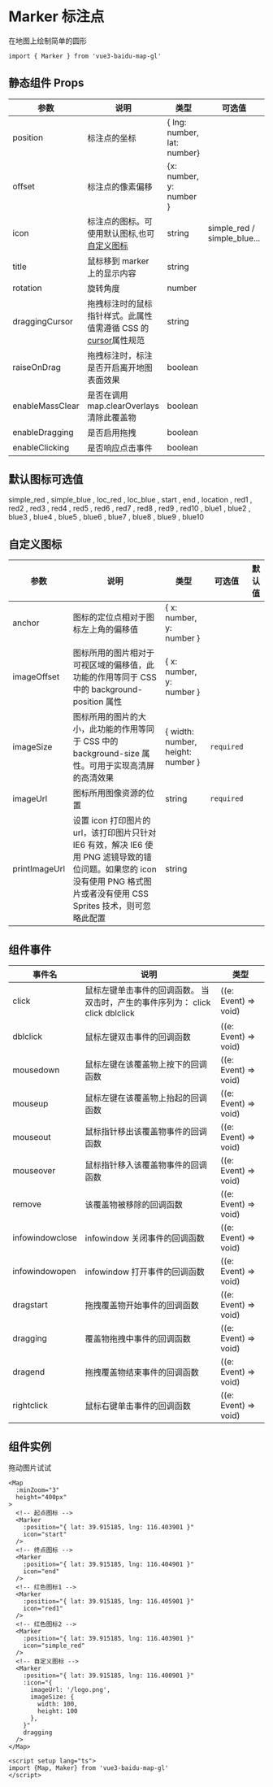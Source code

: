 # Marker 标注点

在地图上绘制简单的圆形

```ts:no-line-numbers
import { Marker } from 'vue3-baidu-map-gl'
```

## 静态组件 Props

| 参数            | 说明                                                                                                                     | 类型                        | 可选值                      | 默认值     |
| --------------- | ------------------------------------------------------------------------------------------------------------------------ | --------------------------- | --------------------------- | ---------- |
| position        | 标注点的坐标                                                                                                             | { lng: number, lat: number} |                             | `required` |
| offset          | 标注点的像素偏移                                                                                                         | {x: number, y: number }     |                             |            |
| icon            | 标注点的图标。可使用默认图标,也可[自定义图标](#自定义图标)                                                               | string                      | simple_red / simple_blue... |            |
| title           | 鼠标移到 marker 上的显示内容                                                                                             | string                      |                             |            |
| rotation        | 旋转角度                                                                                                                 | number                      |                             |            |
| draggingCursor  | 拖拽标注时的鼠标指针样式。此属性值需遵循 CSS 的[cursor](https://developer.mozilla.org/en-US/docs/Web/CSS/cursor)属性规范 | string                      |                             |            |
| raiseOnDrag     | 拖拽标注时，标注是否开启离开地图表面效果                                                                                 | boolean                     |                             | false      |
| enableMassClear | 是否在调用 map.clearOverlays 清除此覆盖物                                                                                | boolean                     |                             | true       |
| enableDragging  | 是否启用拖拽                                                                                                             | boolean                     |                             | true       |
| enableClicking  | 是否响应点击事件                                                                                                         | boolean                     |                             | true       |

## 默认图标可选值

simple_red , simple_blue , loc_red , loc_blue , start , end , location , red1 , red2 , red3 , red4 , red5 , red6 , red7 , red8 , red9 , red10 , blue1 , blue2 , blue3 , blue4 , blue5 , blue6 , blue7 , blue8 , blue9 , blue10

## 自定义图标

| 参数          | 说明                                                                                                                                                                        | 类型                              | 可选值     | 默认值 |
| ------------- | --------------------------------------------------------------------------------------------------------------------------------------------------------------------------- | --------------------------------- | ---------- | ------ |
| anchor        | 图标的定位点相对于图标左上角的偏移值                                                                                                                                        | { x: number, y: number }          |            |        |
| imageOffset   | 图标所用的图片相对于可视区域的偏移值，此功能的作用等同于 CSS 中的 background-position 属性                                                                                  | { x: number, y: number }          |            |        |
| imageSize     | 图标所用的图片的大小，此功能的作用等同于 CSS 中的 background-size 属性。可用于实现高清屏的高清效果                                                                          | { width: number, height: number } | `required` |        |
| imageUrl      | 图标所用图像资源的位置                                                                                                                                                      | string                            | `required` |        |
| printImageUrl | 设置 icon 打印图片的 url，该打印图片只针对 IE6 有效，解决 IE6 使用 PNG 滤镜导致的错位问题。如果您的 icon 没有使用 PNG 格式图片或者没有使用 CSS Sprites 技术，则可忽略此配置 | string                            |            |        |

## 组件事件

| 事件名          | 说明                                                                           | 类型                 |
| --------------- | ------------------------------------------------------------------------------ | -------------------- |
| click           | 鼠标左键单击事件的回调函数。 当双击时，产生的事件序列为： click click dblclick | ((e: Event) => void) |
| dblclick        | 鼠标左键双击事件的回调函数                                                     | ((e: Event) => void) |
| mousedown       | 鼠标左键在该覆盖物上按下的回调函数                                             | ((e: Event) => void) |
| mouseup         | 鼠标左键在该覆盖物上抬起的回调函数                                             | ((e: Event) => void) |
| mouseout        | 鼠标指针移出该覆盖物事件的回调函数                                             | ((e: Event) => void) |
| mouseover       | 鼠标指针移入该覆盖物事件的回调函数                                             | ((e: Event) => void) |
| remove          | 该覆盖物被移除的回调函数                                                       | ((e: Event) => void) |
| infowindowclose | infowindow 关闭事件的回调函数                                                  | ((e: Event) => void) |
| infowindowopen  | infowindow 打开事件的回调函数                                                  | ((e: Event) => void) |
| dragstart       | 拖拽覆盖物开始事件的回调函数                                                   | ((e: Event) => void) |
| dragging        | 覆盖物拖拽中事件的回调函数                                                     | ((e: Event) => void) |
| dragend         | 拖拽覆盖物结束事件的回调函数                                                   | ((e: Event) => void) |
| rightclick      | 鼠标右键单击事件的回调函数                                                     | ((e: Event) => void) |

## 组件实例

<div>
<Map
  :ak="'4stE857hYPHbEmgKhLiTAa0QbCIULHpm'"
  :minZoom="3"
  height="400px"
>
  <Marker
    :position="{ lat: 39.915185, lng: 116.403901 }"
    icon="start"
  />
  <Marker
    :position="{ lat: 39.915185, lng: 116.404901 }"
    icon="end"
  />
  <Marker
    :position="{ lat: 39.915185, lng: 116.405901 }"
    icon="red1"
  />
  <Marker
    :position="{ lat: 39.915185, lng: 116.406901 }"
    icon="simple_red"
  />
  <Marker
			:position="{ lat: 39.915185, lng: 116.400901 }"
			:icon="{
        imageUrl: '/logo.png',
        imageSize: {
          width: 100,
          height: 100
        },
      }"
			dragging
		/>
</Map>
</div>

拖动图片试试

```vue:no-line-numbers
<Map
  :minZoom="3"
  height="400px"
>
  <!-- 起点图标 -->
  <Marker
    :position="{ lat: 39.915185, lng: 116.403901 }"
    icon="start"
  />
  <!-- 终点图标 -->
  <Marker
    :position="{ lat: 39.915185, lng: 116.404901 }"
    icon="end"
  />
  <!-- 红色图标1 -->
  <Marker
    :position="{ lat: 39.915185, lng: 116.405901 }"
    icon="red1"
  />
  <!-- 红色图标2 -->
  <Marker
    :position="{ lat: 39.915185, lng: 116.403901 }"
    icon="simple_red"
  />
  <!-- 自定义图标 -->
  <Marker
    :position="{ lat: 39.915185, lng: 116.400901 }"
    :icon="{
      imageUrl: '/logo.png',
      imageSize: {
        width: 100,
        height: 100
      },
    }"
    dragging
  />
</Map>

<script setup lang="ts">
import {Map, Maker} from 'vue3-baidu-map-gl'
</script>
```
